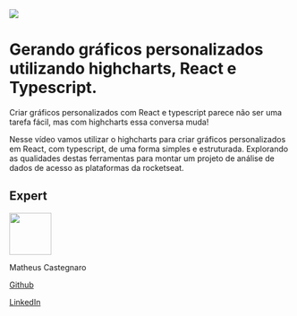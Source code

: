 <img src="https://storage.googleapis.com/golden-wind/experts-club/capa-github.svg" />

# Gerando gráficos personalizados utilizando highcharts, React e Typescript.

Criar gráficos personalizados com React e typescript parece não ser uma tarefa fácil, mas com highcharts essa conversa muda!

Nesse vídeo vamos utilizar o highcharts para criar gráficos personalizados em React, com typescript, de uma forma simples e estruturada. Explorando as qualidades destas ferramentas para montar um projeto de análise de dados de acesso as plataformas da rocketseat. 


## Expert
[<img src="https://avatars.githubusercontent.com/u/15204649?v=4" width="75px;"/>](https://github.com/MCastegnaro) 

Matheus Castegnaro

[Github](https://github.com/MCastegnaro)

[LinkedIn](https://www.linkedin.com/in/matheus-castegnaro/)